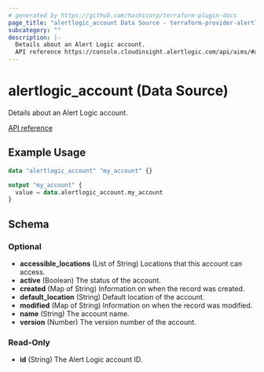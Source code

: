 ```yaml
---
# generated by https://github.com/hashicorp/terraform-plugin-docs
page_title: "alertlogic_account Data Source - terraform-provider-alertlogic"
subcategory: ""
description: |-
  Details about an Alert Logic account.
  API reference https://console.cloudinsight.alertlogic.com/api/aims/#api-AIMS_Account_Resources-GetAccountDetails
---
```


# alertlogic_account (Data Source)

Details about an Alert Logic account.

[API reference](https://console.cloudinsight.alertlogic.com/api/aims/#api-AIMS_Account_Resources-GetAccountDetails)

## Example Usage

```terraform
data "alertlogic_account" "my_account" {}

output "my_account" {
  value = data.alertlogic_account.my_account
}
```

<!-- schema generated by tfplugindocs -->
## Schema

### Optional

- **accessible_locations** (List of String) Locations that this account can access.
- **active** (Boolean) The status of the account.
- **created** (Map of String) Information on when the record was created.
- **default_location** (String) Default location of the account.
- **modified** (Map of String) Information on when the record was modified.
- **name** (String) The account name.
- **version** (Number) The version number of the account.

### Read-Only

- **id** (String) The Alert Logic account ID.



